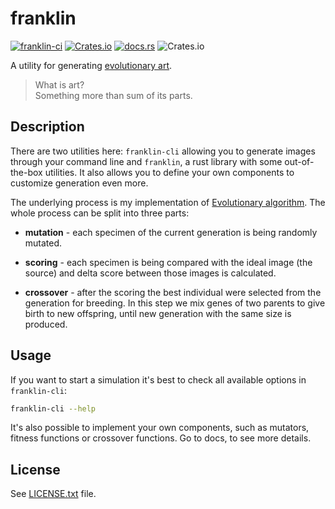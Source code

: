 # franklin

[![franklin-ci](https://github.com/nathiss/franklin/actions/workflows/franklin-ci.yml/badge.svg?branch=development)](https://github.com/nathiss/franklin/actions/workflows/franklin-ci.yml)
[![Crates.io](https://img.shields.io/crates/v/franklin)](https://crates.io/crates/franklin)
[![docs.rs](https://docs.rs/franklin/badge.svg)](https://docs.rs/franklin/)
![Crates.io](https://img.shields.io/crates/l/franklin)

A utility for generating [evolutionary art](https://en.wikipedia.org/wiki/Evolutionary_art).

> What is art?  
> Something more than sum of its parts.

## Description

There are two utilities here: `franklin-cli` allowing you to generate images through your command line and `franklin`,
a rust library with some out-of-the-box utilities. It also allows you to define your own components to customize
generation even more.

The underlying process is my implementation of [Evolutionary algorithm](https://en.wikipedia.org/wiki/Evolutionary_algorithm).
The whole process can be split into three parts:

* **mutation** - each specimen of the current generation is being randomly mutated.

* **scoring** - each specimen is being compared with the ideal image (the source) and delta score between those images
is calculated.

* **crossover** - after the scoring the best individual were selected from the generation for breeding. In this step we
mix genes of two parents to give birth to new offspring, until new generation with the same size is produced.

## Usage

If you want to start a simulation it's best to check all available options in `franklin-cli`:

```sh
franklin-cli --help
```

It's also possible to implement your own components, such as mutators, fitness functions or crossover functions.
Go to docs, to see more details.

## License

See [LICENSE.txt](LICENSE.txt) file.
